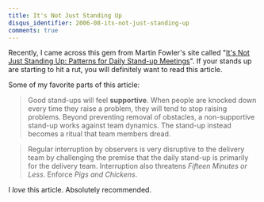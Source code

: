 ```yaml
---
title: It's Not Just Standing Up
disqus_identifier: 2006-08-its-not-just-standing-up
comments: true
---
```


Recently, I came across this gem from Martin Fowler's site called "[It's Not Just Standing Up: Patterns for Daily Stand-up Meetings][1]". If your stands up are starting to hit a rut, you will definitely want to read this article.

Some of my favorite parts of this article:

>Good stand-ups will feel **supportive**. When people are knocked down every time they raise a problem, they will tend to stop raising problems. Beyond preventing removal of obstacles, a non-supportive stand-up works against team dynamics. The stand-up instead becomes a ritual that team members dread.

>Regular interruption by observers is very disruptive to the delivery team by challenging the premise that the daily stand-up is primarily for the delivery team. Interruption also threatens *Fifteen Minutes or Less*. Enforce *Pigs and Chickens*.

I *love* this article. Absolutely recommended.

[1]:http://martinfowler.com/articles/itsNotJustStandingUp.html
